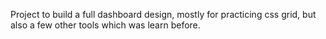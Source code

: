 Project to build a full dashboard design, mostly for practicing css grid,
but also a few other tools which was learn before.
